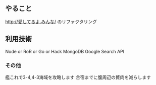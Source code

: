 ## やること

http://愛してるよ.みんな/ のリファクタリング

## 利用技術

Node or RoR or Go or Hack
MongoDB
Google Search API

### その他
艦これで3-4,4-3海域を攻略します
合宿までに腹周辺の贅肉を減らします
